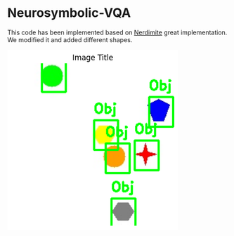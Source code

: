 # Neurosymbolic-VQA
This code has been implemented based on [Nerdimite](https://github.com/nerdimite/neuro-symbolic-ai-soc) great implementation. We modified it and added different shapes.

![screenshot](https://github.com/mzamini92/Neurosymbolic-VQA/blob/main/detect.png)
